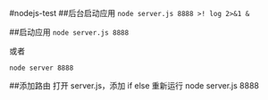 #nodejs-test
##后台启动应用
`node server.js 8888 >! log 2>&1 &`

##启动应用
`node server.js 8888`

或者

`node server 8888`

##添加路由
打开 server.js，添加 if else
重新运行 node server.js 8888
